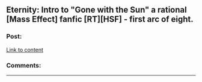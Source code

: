 ## Eternity: Intro to "Gone with the Sun" a rational [Mass Effect] fanfic [RT][HSF] - first arc of eight.

### Post:

[Link to content](https://www.fanfiction.net/s/11379790/1/)

### Comments:

---

